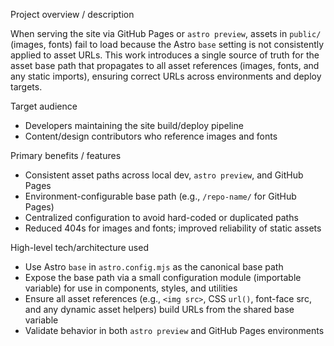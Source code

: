 Project overview / description

When serving the site via GitHub Pages or `astro preview`, assets in `public/` (images, fonts) fail to load because the Astro `base` setting is not consistently applied to asset URLs. This work introduces a single source of truth for the asset base path that propagates to all asset references (images, fonts, and any static imports), ensuring correct URLs across environments and deploy targets.

Target audience

- Developers maintaining the site build/deploy pipeline
- Content/design contributors who reference images and fonts

Primary benefits / features

- Consistent asset paths across local dev, `astro preview`, and GitHub Pages
- Environment-configurable base path (e.g., `/repo-name/` for GitHub Pages)
- Centralized configuration to avoid hard-coded or duplicated paths
- Reduced 404s for images and fonts; improved reliability of static assets

High-level tech/architecture used

- Use Astro `base` in `astro.config.mjs` as the canonical base path
- Expose the base path via a small configuration module (importable variable) for use in components, styles, and utilities
- Ensure all asset references (e.g., `<img src>`, CSS `url()`, font-face src, and any dynamic asset helpers) build URLs from the shared base variable
- Validate behavior in both `astro preview` and GitHub Pages environments

